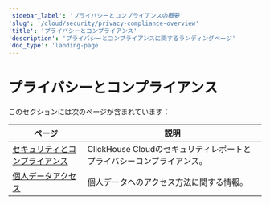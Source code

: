 ```yaml
---
'sidebar_label': 'プライバシーとコンプライアンスの概要'
'slug': '/cloud/security/privacy-compliance-overview'
'title': 'プライバシーとコンプライアンス'
'description': 'プライバシーとコンプライアンスに関するランディングページ'
'doc_type': 'landing-page'
---
```



# プライバシーとコンプライアンス

このセクションには次のページが含まれています：

| ページ                                                                       | 説明                                                      |
|----------------------------------------------------------------------------|----------------------------------------------------------|
| [セキュリティとコンプライアンス](/cloud/security/compliance-overview) | ClickHouse Cloudのセキュリティレポートとプライバシーコンプライアンス。 |
| [個人データアクセス](/cloud/security/personal-data-access)       | 個人データへのアクセス方法に関する情報。             |
